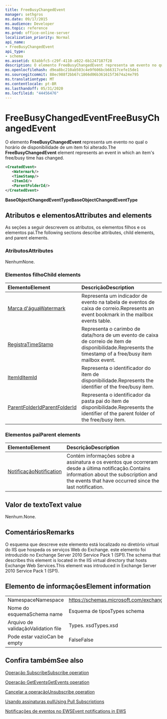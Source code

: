 ```yaml
---
title: FreeBusyChangedEvent
manager: sethgros
ms.date: 09/17/2015
ms.audience: Developer
ms.topic: reference
ms.prod: office-online-server
localization_priority: Normal
api_name:
- FreeBusyChangedEvent
api_type:
- schema
ms.assetid: 63abbfc5-c29f-4110-a922-6b1247187f28
description: O elemento FreeBusyChangedEvent representa um evento no qual o horário de disponibilidade de um item foi alterado.
ms.openlocfilehash: d9ea8bc210ab503c4e9f606bcb66317cefe15de1
ms.sourcegitcommit: 88ec988f2bb67c1866d06b361615f3674a24e795
ms.translationtype: MT
ms.contentlocale: pt-BR
ms.lasthandoff: 05/31/2020
ms.locfileid: "44456476"
---
```

# <a name="freebusychangedevent"></a><span data-ttu-id="2b384-103">FreeBusyChangedEvent</span><span class="sxs-lookup"><span data-stu-id="2b384-103">FreeBusyChangedEvent</span></span>

<span data-ttu-id="2b384-104">O elemento **FreeBusyChangedEvent** representa um evento no qual o horário de disponibilidade de um item foi alterado.</span><span class="sxs-lookup"><span data-stu-id="2b384-104">The **FreeBusyChangedEvent** element represents an event in which an item's free/busy time has changed.</span></span> 
  
```xml
<CreatedEvent>
   <Watermark/>
   <TimeStamp/>
   <ItemId/>
   <ParentFolderId/>
</CreatedEvent>
```

 <span data-ttu-id="2b384-105">**BaseObjectChangedEventType**</span><span class="sxs-lookup"><span data-stu-id="2b384-105">**BaseObjectChangedEventType**</span></span>
## <a name="attributes-and-elements"></a><span data-ttu-id="2b384-106">Atributos e elementos</span><span class="sxs-lookup"><span data-stu-id="2b384-106">Attributes and elements</span></span>

<span data-ttu-id="2b384-107">As seções a seguir descrevem os atributos, os elementos filhos e os elementos pai.</span><span class="sxs-lookup"><span data-stu-id="2b384-107">The following sections describe attributes, child elements, and parent elements.</span></span>
  
### <a name="attributes"></a><span data-ttu-id="2b384-108">Atributos</span><span class="sxs-lookup"><span data-stu-id="2b384-108">Attributes</span></span>

<span data-ttu-id="2b384-109">Nenhum</span><span class="sxs-lookup"><span data-stu-id="2b384-109">None.</span></span>
  
### <a name="child-elements"></a><span data-ttu-id="2b384-110">Elementos filho</span><span class="sxs-lookup"><span data-stu-id="2b384-110">Child elements</span></span>

|<span data-ttu-id="2b384-111">**Elemento**</span><span class="sxs-lookup"><span data-stu-id="2b384-111">**Element**</span></span>|<span data-ttu-id="2b384-112">**Descrição**</span><span class="sxs-lookup"><span data-stu-id="2b384-112">**Description**</span></span>|
|:-----|:-----|
|[<span data-ttu-id="2b384-113">Marca d'água</span><span class="sxs-lookup"><span data-stu-id="2b384-113">Watermark</span></span>](watermark.md) <br/> |<span data-ttu-id="2b384-114">Representa um indicador de evento na tabela de eventos de caixa de correio.</span><span class="sxs-lookup"><span data-stu-id="2b384-114">Represents an event bookmark in the mailbox events table.</span></span>  <br/> |
|[<span data-ttu-id="2b384-115">Registra</span><span class="sxs-lookup"><span data-stu-id="2b384-115">TimeStamp</span></span>](timestamp.md) <br/> |<span data-ttu-id="2b384-116">Representa o carimbo de data/hora de um evento de caixa de correio de item de disponibilidade.</span><span class="sxs-lookup"><span data-stu-id="2b384-116">Represents the timestamp of a free/busy item mailbox event.</span></span>  <br/> |
|[<span data-ttu-id="2b384-117">ItemId</span><span class="sxs-lookup"><span data-stu-id="2b384-117">ItemId</span></span>](itemid.md) <br/> |<span data-ttu-id="2b384-118">Representa o identificador do item de disponibilidade.</span><span class="sxs-lookup"><span data-stu-id="2b384-118">Represents the identifier of the free/busy item.</span></span>  <br/> |
|[<span data-ttu-id="2b384-119">ParentFolderId</span><span class="sxs-lookup"><span data-stu-id="2b384-119">ParentFolderId</span></span>](parentfolderid.md) <br/> |<span data-ttu-id="2b384-120">Representa o identificador da pasta pai do item de disponibilidade.</span><span class="sxs-lookup"><span data-stu-id="2b384-120">Represents the identifier of the parent folder of the free/busy item.</span></span>  <br/> |
   
### <a name="parent-elements"></a><span data-ttu-id="2b384-121">Elementos pai</span><span class="sxs-lookup"><span data-stu-id="2b384-121">Parent elements</span></span>

|<span data-ttu-id="2b384-122">**Elemento**</span><span class="sxs-lookup"><span data-stu-id="2b384-122">**Element**</span></span>|<span data-ttu-id="2b384-123">**Descrição**</span><span class="sxs-lookup"><span data-stu-id="2b384-123">**Description**</span></span>|
|:-----|:-----|
|[<span data-ttu-id="2b384-124">Notificação</span><span class="sxs-lookup"><span data-stu-id="2b384-124">Notification</span></span>](notification-ex15websvcsotherref.md) <br/> |<span data-ttu-id="2b384-125">Contém informações sobre a assinatura e os eventos que ocorreram desde a última notificação.</span><span class="sxs-lookup"><span data-stu-id="2b384-125">Contains information about the subscription and the events that have occurred since the last notification.</span></span>  <br/> |
   
## <a name="text-value"></a><span data-ttu-id="2b384-126">Valor de texto</span><span class="sxs-lookup"><span data-stu-id="2b384-126">Text value</span></span>

<span data-ttu-id="2b384-127">Nenhum.</span><span class="sxs-lookup"><span data-stu-id="2b384-127">None.</span></span>
  
## <a name="remarks"></a><span data-ttu-id="2b384-128">Comentários</span><span class="sxs-lookup"><span data-stu-id="2b384-128">Remarks</span></span>

<span data-ttu-id="2b384-129">O esquema que descreve este elemento está localizado no diretório virtual do IIS que hospeda os serviços Web do Exchange. este elemento foi introduzido no Exchange Server 2010 Service Pack 1 (SP1).</span><span class="sxs-lookup"><span data-stu-id="2b384-129">The schema that describes this element is located in the IIS virtual directory that hosts Exchange Web Services.This element was introduced in Exchange Server 2010 Service Pack 1 (SP1).</span></span>
  
## <a name="element-information"></a><span data-ttu-id="2b384-130">Elemento de informações</span><span class="sxs-lookup"><span data-stu-id="2b384-130">Element information</span></span>

|||
|:-----|:-----|
|<span data-ttu-id="2b384-131">Namespace</span><span class="sxs-lookup"><span data-stu-id="2b384-131">Namespace</span></span>  <br/> |https://schemas.microsoft.com/exchange/services/2006/types  <br/> |
|<span data-ttu-id="2b384-132">Nome do esquema</span><span class="sxs-lookup"><span data-stu-id="2b384-132">Schema name</span></span>  <br/> |<span data-ttu-id="2b384-133">Esquema de tipos</span><span class="sxs-lookup"><span data-stu-id="2b384-133">Types schema</span></span>  <br/> |
|<span data-ttu-id="2b384-134">Arquivo de validação</span><span class="sxs-lookup"><span data-stu-id="2b384-134">Validation file</span></span>  <br/> |<span data-ttu-id="2b384-135">Types. xsd</span><span class="sxs-lookup"><span data-stu-id="2b384-135">Types.xsd</span></span>  <br/> |
|<span data-ttu-id="2b384-136">Pode estar vazio</span><span class="sxs-lookup"><span data-stu-id="2b384-136">Can be empty</span></span>  <br/> |<span data-ttu-id="2b384-137">False</span><span class="sxs-lookup"><span data-stu-id="2b384-137">False</span></span>  <br/> |
   
## <a name="see-also"></a><span data-ttu-id="2b384-138">Confira também</span><span class="sxs-lookup"><span data-stu-id="2b384-138">See also</span></span>



[<span data-ttu-id="2b384-139">Operação Subscribe</span><span class="sxs-lookup"><span data-stu-id="2b384-139">Subscribe operation</span></span>](subscribe-operation.md)
  
[<span data-ttu-id="2b384-140">Operação GetEvents</span><span class="sxs-lookup"><span data-stu-id="2b384-140">GetEvents operation</span></span>](getevents-operation.md)
  
[<span data-ttu-id="2b384-141">Cancelar a operação</span><span class="sxs-lookup"><span data-stu-id="2b384-141">Unsubscribe operation</span></span>](unsubscribe-operation.md)


[<span data-ttu-id="2b384-142">Usando assinaturas pull</span><span class="sxs-lookup"><span data-stu-id="2b384-142">Using Pull Subscriptions</span></span>](https://msdn.microsoft.com/library/f956bc0e-2b25-4613-966b-54c65456897c%28Office.15%29.aspx)
  
[<span data-ttu-id="2b384-143">Notificações de eventos no EWS</span><span class="sxs-lookup"><span data-stu-id="2b384-143">Event notifications in EWS</span></span>](https://msdn.microsoft.com/library/4fd4b351-d35c-4ccc-9ed9-878932ab9d50%28Office.15%29.aspx)


